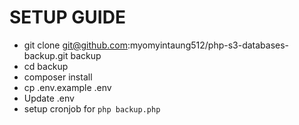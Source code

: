 # SETUP GUIDE
- git clone git@github.com:myomyintaung512/php-s3-databases-backup.git backup
- cd backup
- composer install
- cp .env.example .env
- Update .env
- setup cronjob for `php backup.php`
